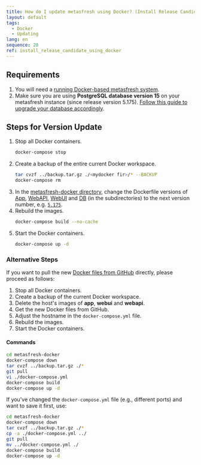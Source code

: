 ```yaml
---
title: How do I update metasfresh using Docker? (Install Release Candidate)
layout: default
tags:
  - Docker
  - Updating
lang: en
sequence: 20
ref: install_release_candidate_using_docker
---
```


## Requirements
1. You will need a [running Docker-based metasfresh system](How_do_I_setup_the_metasfresh_stack_using_Docker).
1. Make sure you are using **PostgreSQL database version 15** on your metasfresh instance (since release version 5.175). [Follow this guide to upgrade your database accordingly](update_release_5.175_incl_upgrade_to_postgres_v15).

## Steps for Version Update
1. Stop all Docker containers.
    ```sh
    docker-compose stop
    ```
1. Create a backup of the entire current Docker workspace.
    ```sh
    tar cvzf ../backup.tar.gz ./<mydocker fir>/* --BACKUP
    docker-compose rm
    ```
1. In the [metasfresh-docker directory](https://github.com/metasfresh/metasfresh-docker), change the Dockerfile versions of [App](https://github.com/metasfresh/metasfresh-docker/blob/master/app/Dockerfile), [WebAPI](https://github.com/metasfresh/metasfresh-docker/blob/master/webapi/Dockerfile), [WebUI](https://github.com/metasfresh/metasfresh-docker/blob/master/webui/Dockerfile) and [DB](https://github.com/metasfresh/metasfresh-docker/blob/master/db/Dockerfile) (in the subdirectories) to the next version number, e.g. [`5.175`](update_release_5.175_incl_upgrade_to_postgres_v15).
1. Rebuild the images.
    ```sh
    docker-compose build --no-cache
    ```
1. Start the Docker containers.
    ```sh
    docker-compose up -d
    ```

### Alternative Steps
If you want to pull the new [Docker files from GitHub](https://github.com/metasfresh/metasfresh-docker) directly, please proceed as follows:

1. Stop all Docker containers.
1. Create a backup of the current Docker workspace.
1. Delete the host's images of **app**, **webui** and **webapi**.
1. Get the new Docker files from GitHub.
1. Adjust the hostname in the `docker-compose.yml` file.
1. Rebuild the images.
1. Start the Docker containers.

#### Commands
```bash
cd metasfresh-docker
docker-compose down
tar cvzf ../backup.tar.gz ./*
git pull
vi ./docker-compose.yml
docker-compose build
docker-compose up -d
```

If you've changed the `docker-compose.yml` file (e.g., different ports) and want to save it first, use:

```bash
cd metasfresh-docker
docker-compose down
tar cvzf ../backup.tar.gz ./*
cp -a ./docker-compose.yml ../
git pull
mv ../docker-compose.yml ./
docker-compose build
docker-compose up -d
```
